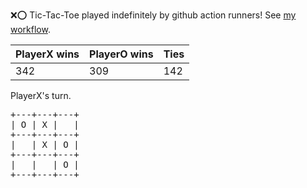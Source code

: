 :x::o: Tic-Tac-Toe played indefinitely by github action runners! See [my workflow](.github/workflows/play.yaml).

|PlayerX wins|PlayerO wins|Ties|
|-|-|-|
|342|309|142|

PlayerX's turn.

<pre>
+---+---+---+
| O | X |   |
+---+---+---+
|   | X | O |
+---+---+---+
|   |   | O |
+---+---+---+
</pre>